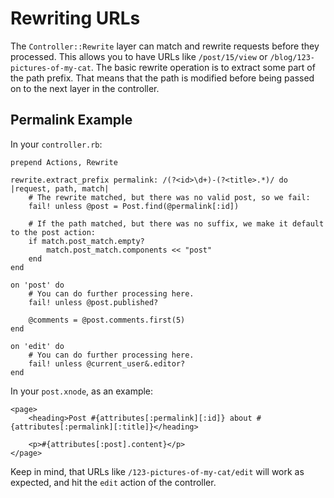 # Rewriting URLs

The `Controller::Rewrite` layer can match and rewrite requests before they processed. This allows you to have URLs like `/post/15/view` or `/blog/123-pictures-of-my-cat`. The basic rewrite operation is to extract some part of the path prefix. That means that the path is modified before being passed on to the next layer in the controller.

## Permalink Example

In your `controller.rb`:

	prepend Actions, Rewrite
	
	rewrite.extract_prefix permalink: /(?<id>\d+)-(?<title>.*)/ do |request, path, match|
		# The rewrite matched, but there was no valid post, so we fail:
		fail! unless @post = Post.find(@permalink[:id])
		
		# If the path matched, but there was no suffix, we make it default to the post action:
		if match.post_match.empty?
			match.post_match.components << "post"
		end
	end
	
	on 'post' do
		# You can do further processing here.
		fail! unless @post.published?
		
		@comments = @post.comments.first(5)
	end

	on 'edit' do
		# You can do further processing here.
		fail! unless @current_user&.editor?
	end

In your `post.xnode`, as an example:

	<page>
		<heading>Post #{attributes[:permalink][:id]} about #{attributes[:permalink][:title]}</heading>
		
		<p>#{attributes[:post].content}</p>
	</page>

Keep in mind, that URLs like `/123-pictures-of-my-cat/edit` will work as expected, and hit the `edit` action of the controller.